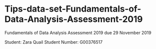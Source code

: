 # Tips-data-set-Fundamentals-of-Data-Analysis-Assessment-2019
Fundamentals of Data Analysis Assessment 2019 due 29 November 2019

Student: Zara Quail 
Student Number: G00376517

